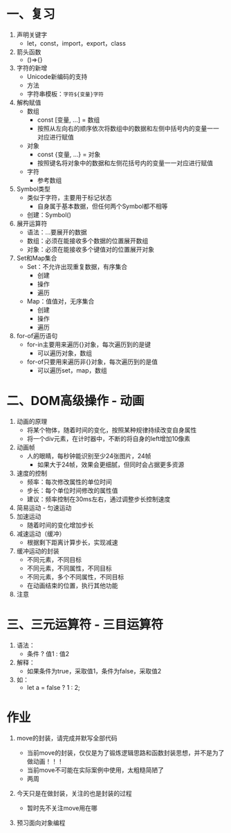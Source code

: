 # 一、复习
1. 声明关键字
    - let，const，import，export，class
2. 箭头函数
    - ()=>{}
3. 字符的新增
    - Unicode新编码的支持
    - 方法
    - 字符串模板：`字符${变量}字符`
4. 解构赋值
    - 数组
        - const [变量, ...] = 数组
        - 按照从左向右的顺序依次将数组中的数据和左侧中括号内的变量一一对应进行赋值
    - 对象
        - const {变量, ...} = 对象
        - 按照键名将对象中的数据和左侧花括号内的变量一一对应进行赋值
    - 字符
        - 参考数组
5. Symbol类型
    - 类似于字符，主要用于标记状态
        - 自身属于基本数据，但任何两个Symbol都不相等
    - 创建：Symbol()
6. 展开运算符
    - 语法：...要展开的数据
    - 数组：必须在能接收多个数据的位置展开数组
    - 对象：必须在能接收多个键值对的位置展开对象
7. Set和Map集合
    - Set：不允许出现重复数据，有序集合
        - 创建
        - 操作
        - 遍历
    - Map：值值对，无序集合
        - 创建
        - 操作
        - 遍历
8. for-of遍历语句
    - for-in主要用来遍历{}对象，每次遍历到的是键
        - 可以遍历对象，数组
    - for-of只要用来遍历非{}对象，每次遍历到的是值
        - 可以遍历set，map，数组

# 二、DOM高级操作 - 动画
1. 动画的原理
    - 将某个物体，随着时间的变化，按照某种规律持续改变自身属性
    - 将一个div元素，在计时器中，不断的将自身的left增加10像素
2. 动画帧
    - 人的眼睛，每秒钟能识别至少24张图片，24帧
        - 如果大于24帧，效果会更细腻，但同时会占据更多资源
3. 速度的控制
    - 频率：每次修改属性的单位时间
    - 步长：每个单位时间修改的属性值
    - 建议：频率控制在30ms左右，通过调整步长控制速度
4. 简易运动 - 匀速运动
5. 加速运动
    - 随着时间的变化增加步长
6. 减速运动（缓冲）
    - 根据剩下距离计算步长，实现减速
7. 缓冲运动的封装
    - 不同元素，不同目标
    - 不同元素，不同属性，不同目标
    - 不同元素，多个不同属性，不同目标
    - 在动画结束的位置，执行其他功能
8. 注意

# 三、三元运算符 - 三目运算符
1. 语法：
    - 条件 ? 值1 : 值2
2. 解释：
    - 如果条件为true，采取值1，条件为false，采取值2
3. 如：
    - let a = false ? 1 : 2;


# 作业
1. move的封装，请完成并默写全部代码
    - 当前move的封装，仅仅是为了锻炼逻辑思路和函数封装思想，并不是为了做动画！！！
    - 当前move不可能在实际案例中使用，太粗糙简陋了
    - 两周

2. 今天只是在做封装，关注的也是封装的过程
    - 暂时先不关注move用在哪

3. 预习面向对象编程